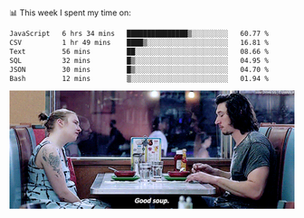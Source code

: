 📊 This week I spent my time on:
<!--START_SECTION:waka-->

```text
JavaScript   6 hrs 34 mins   ███████████████▒░░░░░░░░░   60.77 %
CSV          1 hr 49 mins    ████▒░░░░░░░░░░░░░░░░░░░░   16.81 %
Text         56 mins         ██░░░░░░░░░░░░░░░░░░░░░░░   08.66 %
SQL          32 mins         █▒░░░░░░░░░░░░░░░░░░░░░░░   04.95 %
JSON         30 mins         █▒░░░░░░░░░░░░░░░░░░░░░░░   04.70 %
Bash         12 mins         ▒░░░░░░░░░░░░░░░░░░░░░░░░   01.94 %
```

<!--END_SECTION:waka-->


![](goodSoup.gif)
